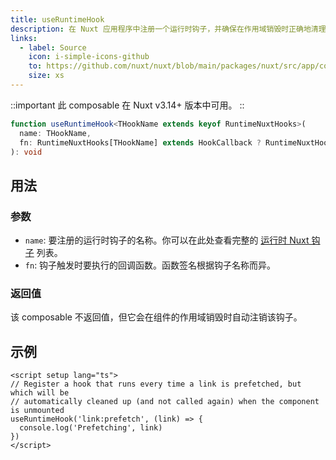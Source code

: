 ```yaml
---
title: useRuntimeHook
description: 在 Nuxt 应用程序中注册一个运行时钩子，并确保在作用域销毁时正确地清理它。
links:
  - label: Source
    icon: i-simple-icons-github
    to: https://github.com/nuxt/nuxt/blob/main/packages/nuxt/src/app/composables/runtime-hook.ts
    size: xs
---
```


::important
此 composable 在 Nuxt v3.14+ 版本中可用。
::

```ts [signature]
function useRuntimeHook<THookName extends keyof RuntimeNuxtHooks>(
  name: THookName,
  fn: RuntimeNuxtHooks[THookName] extends HookCallback ? RuntimeNuxtHooks[THookName] : never
): void
```

## 用法

### 参数

- `name`: 要注册的运行时钩子的名称。你可以在此处查看完整的 [运行时 Nuxt 钩子](/docs/api/advanced/hooks#app-hooks-runtime) 列表。
- `fn`: 钩子触发时要执行的回调函数。函数签名根据钩子名称而异。

### 返回值

该 composable 不返回值，但它会在组件的作用域销毁时自动注销该钩子。

## 示例

```vue twoslash [pages/index.vue]
<script setup lang="ts">
// Register a hook that runs every time a link is prefetched, but which will be
// automatically cleaned up (and not called again) when the component is unmounted
useRuntimeHook('link:prefetch', (link) => {
  console.log('Prefetching', link)
})
</script>
```
